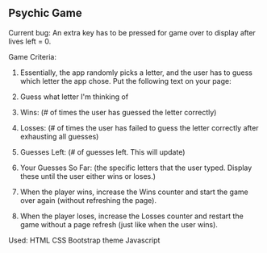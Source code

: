 ##  Psychic Game 

Current bug: An extra key has to be pressed for game over to display after lives left = 0.

Game Criteria:
1.  Essentially, the app randomly picks a letter, and the user has to guess which letter the app chose. Put the following text on your page:

2. Guess what letter I'm thinking of

3. Wins: (# of times the user has guessed the letter correctly)

4. Losses: (# of times the user has failed to guess the letter correctly after exhausting all guesses)

5. Guesses Left: (# of guesses left. This will update)

6. Your Guesses So Far: (the specific letters that the user typed. Display these until the user either wins or loses.)

7. When the player wins, increase the Wins counter and start the game over again (without refreshing the page).

8. When the player loses, increase the Losses counter and restart the game without a page refresh (just like when the user wins).

Used:
HTML
CSS
Bootstrap theme
Javascript
